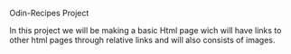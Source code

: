 Odin-Recipes Project


In this project we will be making a basic Html page wich will have links to other html pages through relative links and will also consists of images.
